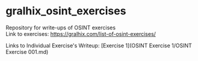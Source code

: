 # gralhix_osint_exercises
Repository for write-ups of OSINT exercises </br>
Link to exercises: https://gralhix.com/list-of-osint-exercises/

Links to Individual Exercise's Writeup:
[Exercise 1](OSINT Exercise 1/OSINT Exercise 001.md)
